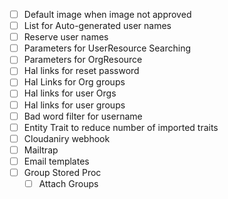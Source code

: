  - [ ] Default image when image not approved
 - [ ] List for Auto-generated user names
 - [ ] Reserve user names
 - [ ] Parameters for UserResource Searching
 - [ ] Parameters for OrgResource
 - [ ] Hal links for reset password
 - [ ] Hal Links for Org groups
 - [ ] Hal links for user Orgs
 - [ ] Hal links for user groups
 - [ ] Bad word filter for username
 - [ ] Entity Trait to reduce number of imported traits
 - [ ] Cloudaniry webhook
 - [ ] Mailtrap
 - [ ] Email templates
 - [ ] Group Stored Proc
   - [ ] Attach Groups